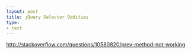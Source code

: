 ```yaml
---
layout: post
title: jQuery Selector Oddities
type:
- text
---
```


http://stackoverflow.com/questions/10580820/prev-method-not-working
